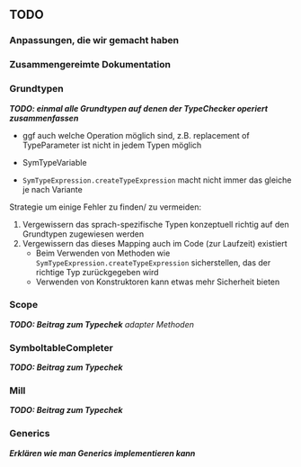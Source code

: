 <!-- (c) https://github.com/MontiCore/monticore -->
## TODO

### Anpassungen, die wir gemacht haben

### Zusammengereimte Dokumentation

### Grundtypen

___TODO: einmal alle Grundtypen auf denen der TypeChecker operiert zusammenfassen___
* ggf auch welche Operation möglich sind, z.B. replacement of TypeParameter ist nicht in jedem Typen möglich

* SymTypeVariable
* `SymTypeExpression.createTypeExpression` macht nicht immer das gleiche je nach Variante

Strategie um einige Fehler zu finden/ zu vermeiden:
1. Vergewissern das sprach-spezifische Typen konzeptuell richtig auf den Grundtypen zugewiesen werden
2. Vergewissern das dieses Mapping auch im Code (zur Laufzeit) existiert
   * Beim Verwenden von Methoden wie `SymTypeExpression.createTypeExpression` sicherstellen, das der richtige Typ zurückgegeben wird
   * Verwenden von Konstruktoren kann etwas mehr Sicherheit bieten

### Scope

___TODO: Beitrag zum Typechek___
_adapter Methoden_

### SymboltableCompleter

___TODO: Beitrag zum Typechek___

### Mill

___TODO: Beitrag zum Typechek___

### Generics

___Erklären wie man Generics implementieren kann___
